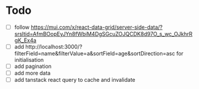 # Todo

- [ ] follow https://mui.com/x/react-data-grid/server-side-data/?srsltid=AfmBOopEyJYn8fWbiM4DgSGcuZOJQCDK8d97O_s_wc_OJkhrRgK_Ex4a
- [ ] add http://localhost:3000/?filterField=name&filterValue=a&sortField=age&sortDirection=asc for initialisation
- [ ] add pagination
- [ ] add more data
- [ ] add tanstack react query to cache and invalidate
